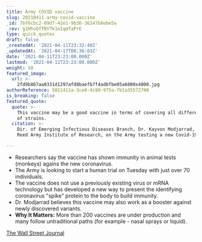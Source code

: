 ```yaml
---
title: Army COVID vaccine
slug: 20210411-army-covid-vaccine
_id: 7bf6cbc2-09d7-42e1-9b36-36247b8ebe5a
_rev: g1HhvQfTBY7k1oIqmTaPrE
type: quick_quotes
draft: false
_createdAt: '2021-04-11T23:32:40Z'
_updatedAt: '2021-04-17T08:36:03Z'
date: '2021-04-11T23:23:00.000Z'
lastmod: '2021-04-11T23:23:00.000Z'
weight: 50
featured_image:
  url: >-
    2fd9b867aa0331d1297afd8baefb7f4adbfbe05a6000x4000.jpg
authorReference: 5011411a-3ce0-4c80-975a-7b1a35572700
is_breaking: false
featured_quote:
  quote: >-
    This vaccine may be a good vaccine in terms of covering all different types
    of strains.
  citation: >-
    Dir. of Emerging Infectious Diseases Branch, Dr. Kayvon Modjarrad, Walter
    Reed Army Institute of Research, on the Army testing a new Covid-19 vaccine.

---
```

* Researchers say the vaccine has shown immunity in animal tests (monkeys) agains the new coronavirus.
* The Army is looking to start a human trial on Tuesday with just over 70 individuals.
* The vaccine does not use a previously existing virus or mRNA technology but has developed a new way to present the identifying coronavirus "spike" protein to the body to build immunity.
* Dr. Modjarrad believes this vaccine may also work as a booster against newly discovered variants.
* **Why It Matters:** More than 200 vaccines are under production and many follow untraditional paths (for example - nasal sprays or liquid).

[The Wall Street Journal](https://www.wsj.com/articles/covid-19-vaccine-developed-by-u-s-army-begins-human-testing-11617706803)
